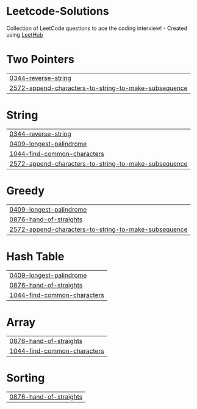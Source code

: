 # Leetcode-Solutions
Collection of LeetCode questions to ace the coding interview! - Created using [LeetHub](https://github.com/QasimWani/LeetHub)


# Two Pointers
|  |
| ------- |
| [0344-reverse-string](https://github.com/Manak12/Leetcode-Solutions/tree/master/0344-reverse-string) |
| [2572-append-characters-to-string-to-make-subsequence](https://github.com/Manak12/Leetcode-Solutions/tree/master/2572-append-characters-to-string-to-make-subsequence) |
# String
|  |
| ------- |
| [0344-reverse-string](https://github.com/Manak12/Leetcode-Solutions/tree/master/0344-reverse-string) |
| [0409-longest-palindrome](https://github.com/Manak12/Leetcode-Solutions/tree/master/0409-longest-palindrome) |
| [1044-find-common-characters](https://github.com/Manak12/Leetcode-Solutions/tree/master/1044-find-common-characters) |
| [2572-append-characters-to-string-to-make-subsequence](https://github.com/Manak12/Leetcode-Solutions/tree/master/2572-append-characters-to-string-to-make-subsequence) |
# Greedy
|  |
| ------- |
| [0409-longest-palindrome](https://github.com/Manak12/Leetcode-Solutions/tree/master/0409-longest-palindrome) |
| [0876-hand-of-straights](https://github.com/Manak12/Leetcode-Solutions/tree/master/0876-hand-of-straights) |
| [2572-append-characters-to-string-to-make-subsequence](https://github.com/Manak12/Leetcode-Solutions/tree/master/2572-append-characters-to-string-to-make-subsequence) |
# Hash Table
|  |
| ------- |
| [0409-longest-palindrome](https://github.com/Manak12/Leetcode-Solutions/tree/master/0409-longest-palindrome) |
| [0876-hand-of-straights](https://github.com/Manak12/Leetcode-Solutions/tree/master/0876-hand-of-straights) |
| [1044-find-common-characters](https://github.com/Manak12/Leetcode-Solutions/tree/master/1044-find-common-characters) |
# Array
|  |
| ------- |
| [0876-hand-of-straights](https://github.com/Manak12/Leetcode-Solutions/tree/master/0876-hand-of-straights) |
| [1044-find-common-characters](https://github.com/Manak12/Leetcode-Solutions/tree/master/1044-find-common-characters) |
# Sorting
|  |
| ------- |
| [0876-hand-of-straights](https://github.com/Manak12/Leetcode-Solutions/tree/master/0876-hand-of-straights) |